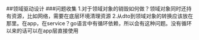 ##领域驱动设计
###问题收集
1.对于领域对象的销毁如何做？领域对象同时还持有资源，比如网络，需要在底层环境清理资源
2.从dto到领域对象的转换应该放在那里。在app，在service？go语言中有循环依赖，所以会有这种问题。没有循环以来的话可以在app层直接使用